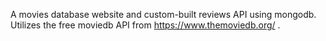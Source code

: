 A movies database website and custom-built reviews API using mongodb. 
Utilizes the free moviedb API from https://www.themoviedb.org/ . 
